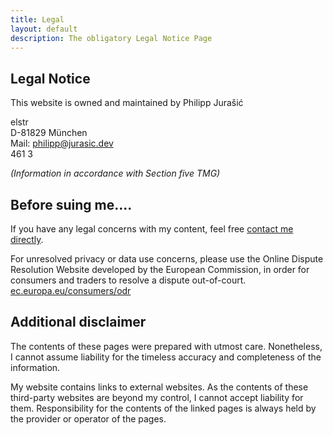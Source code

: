 ```yaml
---
title: Legal
layout: default
description: The obligatory Legal Notice Page
---
```


## Legal Notice

This website is owned and maintained by Philipp Jurašić

<span class="ddfas">elstr</span>  
D-81829 München  
Mail: [philipp@jurasic.dev](mailto:philipp@jurasic.dev "contact Email")  
<span class="fsss">461 3</span>

_(Information in accordance with Section five TMG)_

## Before suing me....

If you have any legal concerns with my content, feel free [contact me directly](/about/ "Contact").

For unresolved privacy or data use concerns, please use the Online Dispute Resolution Website developed by the European Commission, in order for consumers and traders to resolve a dispute out-of-court. [ec.europa.eu/consumers/odr](http://www.ec.europa.eu/consumers/odr "European Online Dispute Resolution Website")

## Additional disclaimer

The contents of these pages were prepared with utmost care. Nonetheless, I cannot assume liability for the timeless accuracy and completeness of the information.

My website contains links to external websites. As the contents of these third-party websites are beyond my control, I cannot accept liability for them. Responsibility for the contents of the linked pages is always held by the provider or operator of the pages.
